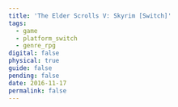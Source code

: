 ```yaml
---
title: 'The Elder Scrolls V: Skyrim [Switch]'
tags:
  - game
  - platform_switch
  - genre_rpg
digital: false
physical: true
guide: false
pending: false
date: 2016-11-17
permalink: false
---
```

